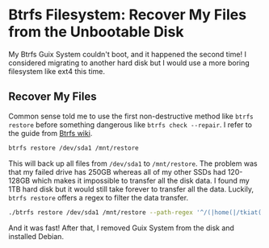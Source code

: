 # Btrfs Filesystem: Recover My Files from the Unbootable Disk

My Btrfs Guix System couldn't boot, and it happened the second time! I considered migrating to another hard disk but I would use a more boring filesystem like ext4 this time.

## Recover My Files

Common sense told me to use the first non-destructive method like `btrfs restore` before something dangerous like `btrfs check --repair`. I refer to the guide from [Btrfs wiki](https://btrfs.wiki.kernel.org/index.php/Restore).

```bash
btrfs restore /dev/sda1 /mnt/restore
```

This will back up all files from `/dev/sda1` to `/mnt/restore`. The problem was that my failed drive has 250GB whereas all of my other SSDs had 120-128GB which makes it impossible to transfer all the disk data. I found my 1TB hard disk but it would still take forever to transfer all the data. Luckily, `btrfs restore` offers a regex to filter the data transfer.

```bash
./btrfs restore /dev/sda1 /mnt/restore --path-regex '^/(|home(|/tkiat(|/Sync-Important(|/.\*))))$'
```

And it was fast! After that, I removed Guix System from the disk and installed Debian.
